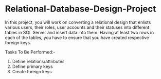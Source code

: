 # Relational-Database-Design-Project

In this project, you will work on converting a relational design that enlists various users, their roles, user accounts and their statuses into different tables in SQL Server and insert data into them. Having at least two rows in each of the tables, you have to ensure that you have created respective foreign keys.

Tasks To Be Performed:-

1. Define relations/attributes 
2. Define primary keys
3. Create foreign keys

